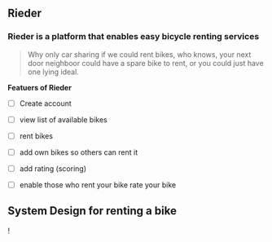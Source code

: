 ## Rieder 

### Rieder is a platform that enables easy bicycle renting services 



> Why only car sharing if we could rent bikes, who knows, your next door neighboor 
> could have a spare bike to rent, or you could just have one lying ideal.





__Featuers of Rieder__

- [ ] Create account 

- [ ] view list of available bikes

- [ ] rent bikes 

- [ ] add own bikes so others can rent it 

- [ ] add rating (scoring)

- [ ] enable those who rent your bike rate your bike 


## System Design for renting a bike

! [](reider%20bike%20selction%20activity%20diagramIMG.png)
